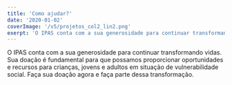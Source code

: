 ```yaml
---
title: 'Como ajudar?'
date: '2020-01-02'
coverImage: '/v5/projetos_col2_lin2.png'
exerpt: 'O IPAS conta com a sua generosidade para continuar transformando vidas.'
---
```


O IPAS conta com a sua generosidade para continuar transformando vidas.
Sua doação é fundamental para que possamos proporcionar oportunidades e recursos para crianças, jovens e adultos em situação de vulnerabilidade social.
Faça sua doação agora e faça parte dessa transformação.